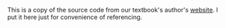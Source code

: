 This is a copy of the source code from our textbook's author's [website](http://wps.pearsoned.com/ecs_liang_ijp_10/). I put it here just for convenience of referencing.
